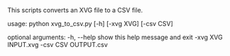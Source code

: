 

This scripts converts an XVG file to a CSV file. 

   usage: python xvg_to_csv.py [-h] [-xvg XVG] [-csv CSV]

   optional arguments:
     -h, --help  show this help message and exit
     -xvg XVG    INPUT.xvg
     -csv CSV    OUTPUT.csv
